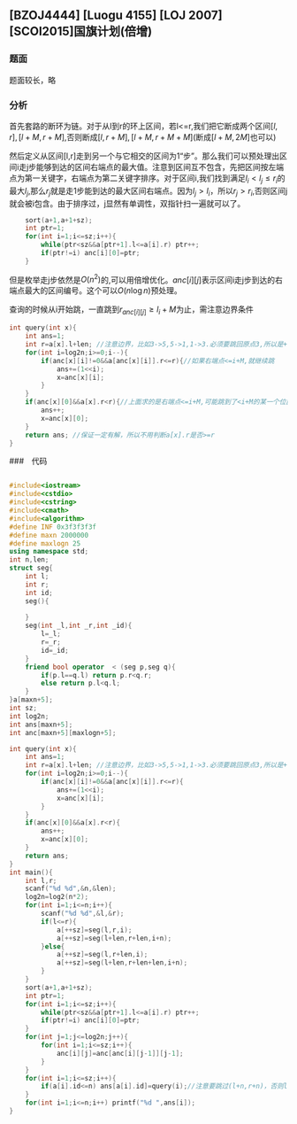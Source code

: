 ## [BZOJ4444] [Luogu 4155] [LOJ 2007] [SCOI2015]国旗计划(倍增)

### 题面

题面较长，略

### 分析

首先套路的断环为链。对于从l到r的环上区间，若l<=r,我们把它断成两个区间$[l,r],[l+M,r+M]$,否则断成$[l,r+M],[l+M,r+M+M]$(断成$[l+M,2M]$也可以)

然后定义从区间[l,r]走到另一个与它相交的区间为1“步”。那么我们可以预处理出区间i走j步能够到达的区间右端点的最大值。注意到区间互不包含，先把区间按左端点为第一关键字，右端点为第二关键字排序。对于区间i,我们找到满足$l_i<l_j \leq r_i$的最大$l_j$,那么$r_j$就是走1步能到达的最大区间右端点。因为$l_j>l_i$，所以$r_j>r_i$,否则区间j就会被i包含。由于排序过，j显然有单调性，双指针扫一遍就可以了。

```cpp
	sort(a+1,a+1+sz);
	int ptr=1;
	for(int i=1;i<=sz;i++){
		while(ptr<sz&&a[ptr+1].l<=a[i].r) ptr++;
		if(ptr!=i) anc[i][0]=ptr;
	}
```



但是枚举走j步依然是$O(n^2)$的,可以用倍增优化。$anc[i][j]$表示区间i走j步到达的右端点最大的区间编号。这个可以$O(n \log n)$预处理。

查询的时候从i开始跳，一直跳到$r_{anc[i][j]}\geq l_i+M$为止，需注意边界条件

```cpp
int query(int x){
	int ans=1;
	int r=a[x].l+len; //注意边界，比如3->5,5->1,1->3.必须要跳回原点3,所以是+len而不是+len-1 
	for(int i=log2n;i>=0;i--){
		if(anc[x][i]!=0&&a[anc[x][i]].r<=r){//如果右端点<=i+M,就继续跳
			ans+=(1<<i); 
			x=anc[x][i];
		}
	}
	if(anc[x][0]&&a[x].r<r){//上面求的是右端点<=i+M,可能跳到了<i+M的某一个位置，再跳一步就超过i+M,这种情况也是合法的。特判一下。
		ans++;
		x=anc[x][0];
	}
	return ans; //保证一定有解，所以不用判断a[x].r是否>=r
}
```

###　代码

```cpp

#include<iostream>
#include<cstdio>
#include<cstring> 
#include<cmath>
#include<algorithm> 
#define INF 0x3f3f3f3f
#define maxn 2000000
#define maxlogn 25
using namespace std;
int n,len;
struct seg{
	int l;
	int r;
	int id;
	seg(){
		
	}
	seg(int _l,int _r,int _id){
		l=_l;
		r=_r;
		id=_id;
	}
	friend bool operator  < (seg p,seg q){
		if(p.l==q.l) return p.r<q.r;
		else return p.l<q.l;
	}
}a[maxn+5]; 
int sz;
int log2n; 
int ans[maxn+5];
int anc[maxn+5][maxlogn+5];

int query(int x){
	int ans=1;
	int r=a[x].l+len; //注意边界，比如3->5,5->1,1->3.必须要跳回原点3,所以是+len而不是+len-1 
	for(int i=log2n;i>=0;i--){
		if(anc[x][i]!=0&&a[anc[x][i]].r<=r){
			ans+=(1<<i); 
			x=anc[x][i];
		}
	}
	if(anc[x][0]&&a[x].r<r){
		ans++;
		x=anc[x][0];
	}
	return ans; 
}
int main(){
	int l,r;
	scanf("%d %d",&n,&len);
	log2n=log2(n*2);
	for(int i=1;i<=n;i++){
		scanf("%d %d",&l,&r);
		if(l<=r){
			a[++sz]=seg(l,r,i);
			a[++sz]=seg(l+len,r+len,i+n);
		}else{
			a[++sz]=seg(l,r+len,i);
			a[++sz]=seg(l+len,r+len+len,i+n);
		}
	}
	sort(a+1,a+1+sz);
	int ptr=1;
	for(int i=1;i<=sz;i++){
		while(ptr<sz&&a[ptr+1].l<=a[i].r) ptr++;
		if(ptr!=i) anc[i][0]=ptr;
	}
	for(int j=1;j<=log2n;j++){
		for(int i=1;i<=sz;i++){
			anc[i][j]=anc[anc[i][j-1]][j-1];
		}
	}
	for(int i=1;i<=sz;i++){
		if(a[i].id<=n) ans[a[i].id]=query(i);//注意要跳过(l+n,r+n)，否则l+len会超过2*len导致答案错误 
	}
	for(int i=1;i<=n;i++) printf("%d ",ans[i]);
}

```

